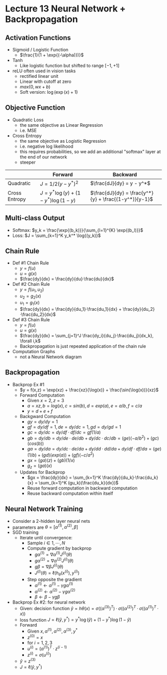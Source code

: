 # Lecture 13 Neural Network + Backpropagation

## Activation Functions

* Sigmoid / Logistic Function
  * $\frac{1}{1 + \exp{(-\alpha)})}$
* Tanh
  * Like logistic function but shifted to range $[-1, +1]$
* reLU often used in vision tasks
  * rectified linear unit
  * Linear with cutoff at zero
  * $max(0, wx+b)$
  * Soft version: $\log{(\exp{(x)} + 1)}$

## Objective Function

* Quadratic Loss
  * the same objective as Linear Regression
  * i.e. MSE
* Cross Entropy
  * the same objective as Logistic Regression
  * i.e. negative log likelihood
  * this requires probabilities, so we add an additional "softmax" layer at the end of our network
  * steeper

|               | Forward                                 | Backward                                              |
| ------------- | --------------------------------------- | ----------------------------------------------------- |
| Quadratic     | $J = 1/2 (y - y^*)^2$                   | $\frac{dJ}{dy} = y - y^*$                             |
| Cross Entropy | $J = y^*\log{(y)} + (1-y^*)\log{(1-y)}$ | $\frac{dJ}{dy} = \frac{y^*}{y} + \frac{(1-y^*)}{y-1}$ |

## Multi-class Output

* Softmax: $y_k = \frac{\exp{(b_k)}}{\sum_{l=1}^{K} \exp{(b_l)}}$
* Loss: $J = \sum_{k=1}^K y_k^* \log{(y_k)}$

## Chain Rule

* Def #1 Chain Rule
  * $y = f(u)$
  * $u = g(x)$
  * $\frac{dy}{dx} = \frac{dy}{du}·\frac{du}{dx}$
* Def #2 Chain Rule
  * $y = f(u_1,u_2)$
  * $u_2 = g_2(x)$
  * $u_1 = g_1(x)$
  * $\frac{dy}{dx} = \frac{dy}{du_1}·\frac{du_1}{dx} + \frac{dy}{du_2}·\frac{du_2}{dx}$
* Def #3 Chain Rule
  * $y = f(u)$
  * $u = g(x)$
  * $\frac{dy}{dx} = \sum_{j=1}^J \frac{dy_i}{du_j}·\frac{du_j}{dx_k}, \forall i,k$
  * Backpropagation is just repeated application of the chain rule
* Computation Graphs
  * not a Neural Network diagram

## Backpropagation

* Backprop Ex #1
  * $y = f(x,z) = \exp(xz) + \frac{xz}{\log(x)} + \frac{\sin(\log(x))}{xz}$
  * Forward Computation
    * Given $x = 2, z = 3$
    * $a = xz, b = log(x), c = sin(b), d = exp(a), e = a / b, f = c / a$
    * $y = d + e + f$
  * Backgward Computation
    * $gy = dy/dy = 1$
    * $gf = dy/df = 1, de = dy/dc = 1, gd = dy/gd = 1$
    * $gc = dy/dc = dy/df·df/dc = gf(1/a)$
    * $gb = dy/db = dy/de·de/db + dy/dc·dc/db = (ge)(-a/b^2) + (gc)(cos(b))$
    * $ga = dy/da =  dy/dc·de/da + dy/dd·dd/da + dy/df·df/da = (ge)(1/b) + (gd)(exp(a)) + (gf)(-c/a^2)$
    * $gx = (ga)(z) + (gb)(1/x)$
    * $g_z = (ga)(x)$
  * Updates for Backprop
    * $gx = \frac{dy}{dx} = \sum_{k=1}^K \frac{dy}{du_k}·\frac{du_k}{x} = \sum_{k=1}^K (gu_k)(\frac{du_k}{dx})$
    * Reuse forward computation in backward computation
    * Reuse backward computation within itself

## Neural Network Training

* Consider a 2-hidden layer neural nets
* parameters are $\theta = [\alpha^{(1)}, \alpha^{(2)}, \beta]$
* SGD training
  * Iterate until convergence:
    * Sample $i \in {1, \cdots, N}$
    * Compute gradient by backprop
      * $g\alpha^{(1)} = \nabla \alpha^{(1)}J^{(i)}(\theta)$
      * $g\alpha^{(2)} = \nabla \alpha^{(2)}J^{(i)}(\theta)$
      * $g\beta = \nabla \beta J^{(i)}(\theta)$
      * $J^{(i)}(\theta) = \ell(h_\theta(x^{(i)}), y^{(i)})$
    * Step opposite the gradient
      * $\alpha^{(1)} \leftarrow \alpha^{(1)} - \gamma g\alpha^{(1)}$
      * $\alpha^{(2)} \leftarrow \alpha^{(2)} - \gamma g\alpha^{(2)}$
      * $\beta \leftarrow \beta - \gamma g\beta$
* Backprop Ex #2: for neural network
  * Given: decision function $\hat{y} = hθ(x) = \sigma((\alpha^{(3)})^T)·\sigma((\alpha^{(2)})^T·\sigma((\alpha^{(1)})^T·x))$
  * loss function $J = \ell(\hat{y},y^*) = y^*\log(\hat{y}) + (1-y^*)\log(1-\hat{y})$
  * Forward
    * Given $x, \alpha^{(1)}, \alpha^{(2)}, \alpha^{(3)}, y^*$
    * $z^{(0)} = x$
    * for $i = 1, 2, 3$
    * $u^{(i)} = (\alpha^{(1)})^T·z^{(i-1)}$
    * $z^{(i)} = \sigma(u^{(i)})$
  * $\hat{y} = z^{(3)}$
  * $J = \ell(\hat{y}, y^*)$


